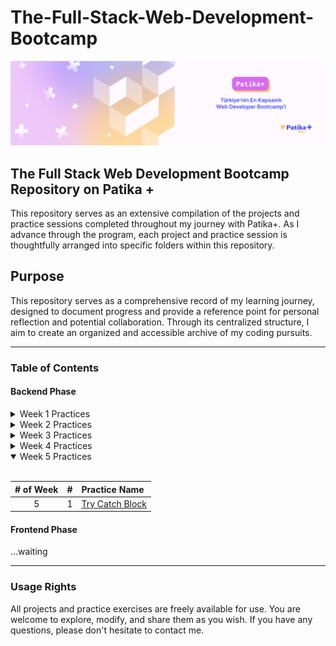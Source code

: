 # The-Full-Stack-Web-Development-Bootcamp

[![Patika+ Türkiye'nin En Kapsamlı Web Developer Bootcamp'i](/readmeAssets/logo.png "Patika+ Türkiye'nin En Kapsamlı Web Developer Bootcamp'i")](https://patika.dev)

## The Full Stack Web Development Bootcamp Repository on Patika +

This repository serves as an extensive compilation of the projects and practice sessions completed throughout my journey with Patika+. As I advance through the program, each project and practice session is thoughtfully arranged into specific folders within this repository.

## Purpose

This repository serves as a comprehensive record of my learning journey, designed to document progress and provide a reference point for personal reflection and potential collaboration. Through its centralized structure, I aim to create an organized and accessible archive of my coding pursuits.

---

### Table of Contents

#### Backend Phase

 <details>
<summary>Week 1 Practices</summary>
<br>

|# of Week| #  | Practice Name|
|:---:    |---:|:----         |
| 1       | 1  | [Grade Point Average Calculator](https://github.com/semih-turan/The-Full-Stack-Web-Development-Bootcamp/tree/main/01-WeekOne/GradePointAverageCalculator)|
| 1       | 2  | [VAT Calculator](https://github.com/semih-turan/The-Full-Stack-Web-Development-Bootcamp/tree/main/01-WeekOne/VATCalculator)|
| 1       | 3  | [Triangle Area](https://github.com/semih-turan/The-Full-Stack-Web-Development-Bootcamp/tree/main/01-WeekOne/TriangleArea)|
| 1       | 4  | [Taxi Meter](https://github.com/semih-turan/The-Full-Stack-Web-Development-Bootcamp/tree/main/01-WeekOne/TaxiMeter)|
| 1       | 5  | [Circle Area](https://github.com/semih-turan/The-Full-Stack-Web-Development-Bootcamp/tree/main/01-WeekOne/CircleArea)|
| 1       | 6  | [Body Mass Index](https://github.com/semih-turan/The-Full-Stack-Web-Development-Bootcamp/tree/main/01-WeekOne/BodyMassIndex)|
| 1       | 7  | [Green Grocer Calculator](https://github.com/semih-turan/The-Full-Stack-Web-Development-Bootcamp/tree/main/01-WeekOne/GreenGrocerCalculator)|
| 1       | 8  | [Calculator](https://github.com/semih-turan/The-Full-Stack-Web-Development-Bootcamp/tree/main/01-WeekOne/Calculator)|
| 1       | 9  | [Login](https://github.com/semih-turan/The-Full-Stack-Web-Development-Bootcamp/tree/main/01-WeekOne/Login)|
| 1       | 10 | [Passing Grade](https://github.com/semih-turan/The-Full-Stack-Web-Development-Bootcamp/tree/main/01-WeekOne/PassingGrade)|
| 1       | 11 | [Activity Recommendation](https://github.com/semih-turan/The-Full-Stack-Web-Development-Bootcamp/tree/main/01-WeekOne/ActivityRecommendation)|
| 1       | 12 | [Horoscope](https://github.com/semih-turan/The-Full-Stack-Web-Development-Bootcamp/tree/main/01-WeekOne/Horoscope)|
| 1       | 13 | [Flight Ticket](https://github.com/semih-turan/The-Full-Stack-Web-Development-Bootcamp/tree/main/01-WeekOne/FlightTicket)|
| 1       | 14 | [Chineese Zodiac](https://github.com/semih-turan/The-Full-Stack-Web-Development-Bootcamp/tree/main/01-WeekOne/Chinese%20Zodiac)|
| 1       | 15 | [Bissextile](https://github.com/semih-turan/The-Full-Stack-Web-Development-Bootcamp/tree/main/01-WeekOne/Bissextile)|
| 1       | 16 | [Even Numbers](https://github.com/semih-turan/The-Full-Stack-Web-Development-Bootcamp/tree/main/01-WeekOne/EvenNumbers)|
| 1       | 17 | [Odd Numbers](https://github.com/semih-turan/The-Full-Stack-Web-Development-Bootcamp/tree/main/01-WeekOne/OddNumbers)|
| 1       | 18 | [Power Scope](https://github.com/semih-turan/The-Full-Stack-Web-Development-Bootcamp/tree/main/01-WeekOne/PowerScope)|
| 1       | 19 | [Combination](https://github.com/semih-turan/The-Full-Stack-Web-Development-Bootcamp/tree/main/01-WeekOne/Combination)|
| 1       | 20 | [Exponents](https://github.com/semih-turan/The-Full-Stack-Web-Development-Bootcamp/tree/main/01-WeekOne/Exponents)|
| 1       | 21 | [Digit Sum](https://github.com/semih-turan/The-Full-Stack-Web-Development-Bootcamp/tree/main/01-WeekOne/DigitSum)|
| 1       | 22 | [Harmonic Series](https://github.com/semih-turan/The-Full-Stack-Web-Development-Bootcamp/tree/main/01-WeekOne/HarmonicSeries)|
| 1       | 23 | [Diamond](https://github.com/semih-turan/The-Full-Stack-Web-Development-Bootcamp/tree/main/01-WeekOne/Diamond)|
| 1       | 24 | [ATM](https://github.com/semih-turan/The-Full-Stack-Web-Development-Bootcamp/tree/main/01-WeekOne/ATM)|
| 1       | 25 | [GDC and LCM Calculator](https://github.com/semih-turan/The-Full-Stack-Web-Development-Bootcamp/tree/main/01-WeekOne/GdcLcmCalculator)|
| 1       | 26 | [Find Biggest Number](https://github.com/semih-turan/The-Full-Stack-Web-Development-Bootcamp/tree/main/01-WeekOne/FindBiggestNumber)|
| 1       | 27 | [Perfect Number](https://github.com/semih-turan/The-Full-Stack-Web-Development-Bootcamp/tree/main/01-WeekOne/PerfectNumber)|
| 1       | 28 | [Inverted Triangle](https://github.com/semih-turan/The-Full-Stack-Web-Development-Bootcamp/tree/main/01-WeekOne/InvertedTriangle)|
| 1       | 29 | [Prime Number](https://github.com/semih-turan/The-Full-Stack-Web-Development-Bootcamp/tree/main/01-WeekOne/PrimeNumber)|
| 1       | 30 | [Fibonacci Series](https://github.com/semih-turan/The-Full-Stack-Web-Development-Bootcamp/tree/main/01-WeekOne/FibonacciSeries)|
| 1       | 31 | [Precedence](https://github.com/semih-turan/The-Full-Stack-Web-Development-Bootcamp/tree/main/01-WeekOne/Precedence)|
| 1       | 32 | [Casting](https://github.com/semih-turan/The-Full-Stack-Web-Development-Bootcamp/tree/main/01-WeekOne/Casting)|

</details>

<details>
<summary>Week 2 Practices</summary>
<br>

|# of Week| #  | Practice Name|
|:---:    |---:|:----         |
| 2       | 1  | [Polindrome](https://github.com/semih-turan/The-Full-Stack-Web-Development-Bootcamp/tree/main/02-WeekTwo/Polindrome)|
| 2       | 2  | [Advance Calculator](https://github.com/semih-turan/The-Full-Stack-Web-Development-Bootcamp/tree/main/02-WeekTwo/AdvanceCalculator)|
| 2       | 3  | [Recursive Exponential](https://github.com/semih-turan/The-Full-Stack-Web-Development-Bootcamp/tree/main/02-WeekTwo/RecursiveExponential)|
| 2       | 4  | [Recursive Prime Number](https://github.com/semih-turan/The-Full-Stack-Web-Development-Bootcamp/tree/main/02-WeekTwo/RecursivePrimeNumber)|
| 2       | 5  | [Recursive Pattern](https://github.com/semih-turan/The-Full-Stack-Web-Development-Bootcamp/tree/main/02-WeekTwo/RecursivePattern)|
| 2       | 6  | [Recursive Pattern Second](https://github.com/semih-turan/The-Full-Stack-Web-Development-Bootcamp/tree/main/02-WeekTwo/RecursivePatternSecond)|
| 2       | 7  | [Student Information System](https://github.com/semih-turan/The-Full-Stack-Web-Development-Bootcamp/tree/main/02-WeekTwo/StudentInformationSystem)|
| 2       | 8  | [Boxer Game](https://github.com/semih-turan/The-Full-Stack-Web-Development-Bootcamp/tree/main/02-WeekTwo/BoxerGame)|
| 2       | 9  | [Salary Calculator](https://github.com/semih-turan/The-Full-Stack-Web-Development-Bootcamp/tree/main/02-WeekTwo/SalaryCalculator)|
| 2       | 10 | [Harmonic Average](https://github.com/semih-turan/The-Full-Stack-Web-Development-Bootcamp/tree/main/02-WeekTwo/HarmonicAverage)||
| 2       | 11 | [Nearest Max Min](https://github.com/semih-turan/The-Full-Stack-Web-Development-Bootcamp/tree/main/02-WeekTwo/NearestMaxMin)|
| 2       | 12 | [PrintsB](https://github.com/semih-turan/The-Full-Stack-Web-Development-Bootcamp/tree/main/02-WeekTwo/PrintsB)|
| 2       | 13 | [Repeating Even Numbers](https://github.com/semih-turan/The-Full-Stack-Web-Development-Bootcamp/tree/main/02-WeekTwo/RepeatingEvenNumbers)|
| 2       | 14 | [Sorting Arrays](https://github.com/semih-turan/The-Full-Stack-Web-Development-Bootcamp/tree/main/02-WeekTwo/SortingArrays)|
| 2       | 15 | [Freq Arrays](https://github.com/semih-turan/The-Full-Stack-Web-Development-Bootcamp/tree/main/02-WeekTwo/FreqArrays)|
| 2       | 16 | [Matrix Transpose](https://github.com/semih-turan/The-Full-Stack-Web-Development-Bootcamp/tree/main/02-WeekTwo/MatrixTranspose)|
| 2       | 17 | [Guess Number](https://github.com/semih-turan/The-Full-Stack-Web-Development-Bootcamp/tree/main/02-WeekTwo/GuessNumber)|
| 2       | 18 | [Palindrome Words](https://github.com/semih-turan/The-Full-Stack-Web-Development-Bootcamp/tree/main/02-WeekTwo/PalindromeWords)|
</details>

 <details>
<summary>Week 3 Practices</summary>
<br>

|# of Week| #  | Practice Name|
|:---:    |---:|:----         |
| 3       | 1  | [Mine Sweeper Game](https://github.com/semih-turan/Mine-Sweeper-Game)|

</details>

<details>
<summary>Week 4 Practices</summary>
<br>

|# of Week| #  | Practice Name|
|:---:    |---:|:----         |
| 4       | 1  | [Adventure Game](https://github.com/semih-turan/The-Full-Stack-Web-Development-Bootcamp/tree/main/04-WeekFour/AdventureGame)|
| 4       | 2  | [List](https://github.com/semih-turan/The-Full-Stack-Web-Development-Bootcamp/tree/main/04-WeekFour/List)|

</details>

<details open>
<summary>Week 5 Practices</summary>
<br>

|# of Week| #  | Practice Name|
|:---:    |---:|:----         |
| 5       | 1  | [Try Catch Block](https://github.com/semih-turan/The-Full-Stack-Web-Development-Bootcamp/tree/main/05-WeekFive/TryCatchBlock)|

</details>


#### Frontend Phase

...waiting

---

### Usage Rights

All projects and practice exercises are freely available for use. You are welcome to explore, modify, and share them as you wish. If you have any questions, please don't hesitate to contact me.
